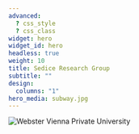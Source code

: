 ```yaml
---
advanced:
  ? css_style
  ? css_class
widget: hero
widget_id: hero
headless: true
weight: 10
title: Sedice Research Group
subtitle: ""
design:
  columns: "1"
hero_media: subway.jpg
---
```



![Webster Vienna Private University](logo.png)
